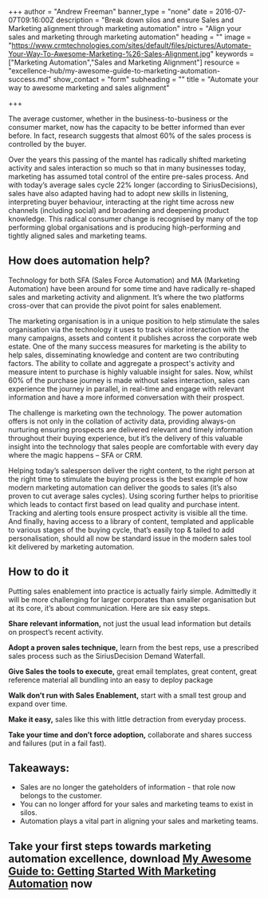 +++
author = "Andrew Freeman"
banner_type = "none"
date = 2016-07-07T09:16:00Z
description = "Break down silos and ensure Sales and Marketing alignment through marketing automation"
intro = "Align your sales and marketing through marketing automation"
heading = ""
image = "https://www.crmtechnologies.com/sites/default/files/pictures/Automate-Your-Way-To-Awesome-Marketing-%26-Sales-Alignment.jpg"
keywords = ["Marketing Automation","Sales and Marketing Alignment"]
resource = "excellence-hub/my-awesome-guide-to-marketing-automation-success.md"
show_contact = "form"
subheading = ""
title = "Automate your way to awesome marketing and sales alignment"

+++

The average customer, whether in the business-to-business or the consumer market, now has the capacity to be better informed than ever before. In fact, research suggests that almost 60% of the sales process is controlled by the buyer.

Over the years this passing of the mantel has radically shifted marketing activity and sales interaction so much so that in many businesses today, marketing has assumed total control of the entire pre-sales process. And with today’s average sales cycle 22% longer (according to SiriusDecisions), sales have also adapted having had to adopt new skills in listening, interpreting buyer behaviour, interacting at the right time across new channels (including social) and broadening and deepening product knowledge. This radical consumer change is recognised by many of the top performing global organisations and is producing high-performing and tightly aligned sales and marketing teams.

## How does automation help?

Technology for both SFA (Sales Force Automation) and MA (Marketing Automation) have been around for some time and have radically re-shaped sales and marketing activity and alignment. It’s where the two platforms cross-over that can provide the pivot point for sales enablement.

The marketing organisation is in a unique position to help stimulate the sales organisation via the technology it uses to track visitor interaction with the many campaigns, assets and content it publishes across the corporate web estate. One of the many success measures for marketing is the ability to help sales, disseminating knowledge and content are two contributing factors. The ability to collate and aggregate a prospect's activity and measure intent to purchase is highly valuable insight for sales. Now, whilst 60% of the purchase journey is made without sales interaction, sales can experience the journey in parallel, in real-time and engage with relevant information and have a more informed conversation with their prospect.

The challenge is marketing own the technology. The power automation offers is not only in the collation of activity data, providing always-on nurturing ensuring prospects are delivered relevant and timely information throughout their buying experience, but it’s the delivery of this valuable insight into the technology that sales people are comfortable with every day where the magic happens – SFA or CRM.

Helping today’s salesperson deliver the right content, to the right person at the right time to stimulate the buying process is the best example of how modern marketing automation can deliver the goods to sales (it’s also proven to cut average sales cycles). Using scoring further helps to prioritise which leads to contact first based on lead quality and purchase intent. Tracking and alerting tools ensure prospect activity is visible all the time. And finally, having access to a library of content, templated and applicable to various stages of the buying cycle, that’s easily top & tailed to add personalisation, should all now be standard issue in the modern sales tool kit delivered by marketing automation.

## How to do it

Putting sales enablement into practice is actually fairly simple. Admittedly it will be more challenging for larger corporates than smaller organisation but at its core, it’s about communication. Here are six easy steps.

**Share relevant information,** not just the usual lead information but details on prospect’s recent activity.

**Adopt a proven sales technique,** learn from the best reps, use a prescribed sales process such as the SiriusDecision Demand Waterfall.

**Give Sales the tools to execute,** great email templates, great content, great reference material all bundling into an easy to deploy package

**Walk don’t run with Sales Enablement,** start with a small test group and expand over time.

**Make it easy,** sales like this with little detraction from everyday process.

**Take your time and don’t force adoption,** collaborate and shares success and failures (put in a fail fast).

## Takeaways:

*   Sales are no longer the gateholders of information - that role now belongs to the customer.
*   You can no longer afford for your sales and marketing teams to exist in silos.
*   Automation plays a vital part in aligning your sales and marketing teams.

## Take your first steps towards marketing automation excellence, download [My Awesome Guide to: Getting Started With Marketing Automation](http://interact.crmtechnologies.com/my-awesome-guide-to-marketing-automation-success) now